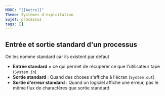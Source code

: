```yaml
---
MOOC: "[[Autre]]"
Thème: Systèmes d'exploitation
Sujet: processus
tags: []
---
```


## Entrée et sortie standard d'un processus

On les nomme standard car ils existent par défaut

- **Entrée standard** = ce qui permet de récupérer ce que l'utilisateur tape (`System.in`)
- **Sortie standard** : Quand des choses s'affiche à l'écran (`System.out`)
- **Sortie d'erreur standard** : Quand un logiciel affiche une erreur, pas le même flux de charactères que sortie standard

